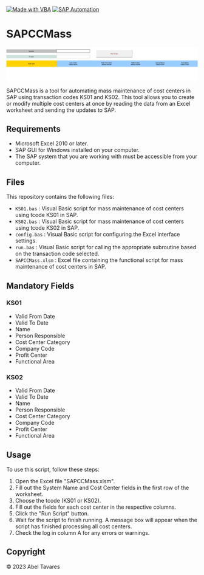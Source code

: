 [![Made with VBA](https://img.shields.io/badge/Made%20with-VBA-blue)](https://docs.microsoft.com/en-us/dotnet/visual-basic/)
[![SAP Automation](https://img.shields.io/badge/SAP-Automation-orange)](https://www.sap.com/products/intelligent-automation.html)

# SAPCCMass

![SAPCCMass](assets/SAPCCMass.PNG)

SAPCCMass is a tool for automating mass maintenance of cost centers in SAP using transaction codes KS01 and KS02. This tool allows you to create or modify multiple cost centers at once by reading the data from an Excel worksheet and sending the updates to SAP.

## Requirements
- Microsoft Excel 2010 or later.
- SAP GUI for Windows installed on your computer.
- The SAP system that you are working with must be accessible from your computer.

## Files
This repository contains the following files:
- `KS01.bas` : Visual Basic script for mass maintenance of cost centers using tcode KS01 in SAP.
- `KS02.bas` : Visual Basic script for mass maintenance of cost centers using tcode KS02 in SAP.
- `config.bas` : Visual Basic script for configuring the Excel interface settings.
- `run.bas` : Visual Basic script for calling the appropriate subroutine based on the transaction code selected.
- `SAPCCMass.xlsm` : Excel file containing the functional script for mass maintenance of cost centers in SAP.

## Mandatory Fields
### KS01
- Valid From Date
- Valid To Date
- Name
- Person Responsible
- Cost Center Category
- Company Code
- Profit Center
- Functional Area

### KS02
- Valid From Date
- Valid To Date
- Name
- Person Responsible
- Cost Center Category
- Company Code
- Profit Center
- Functional Area

## Usage
To use this script, follow these steps:
1. Open the Excel file "SAPCCMass.xlsm".
2. Fill out the System Name and Cost Center fields in the first row of the worksheet.
3. Choose the tcode (KS01 or KS02).
4. Fill out the fields for each cost center in the respective columns.
5. Click the "Run Script" button.
6. Wait for the script to finish running. A message box will appear when the script has finished processing all cost centers.
7. Check the log in column A for any errors or warnings.

## Copyright
© 2023 Abel Tavares
